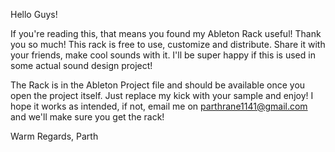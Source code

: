 Hello Guys!

If you're reading this, that means you found my Ableton Rack useful! Thank you so much!
This rack is free to use, customize and distribute. Share it with your friends, make cool sounds with it. 
I'll be super happy if this is used in some actual sound design project!

The Rack is in the Ableton Project file and should be available once you open the project itself. Just replace my kick with your sample and enjoy! 
I hope it works as intended, if not, email me on parthrane1141@gmail.com and we'll make sure you get the rack!

Warm Regards,
Parth
